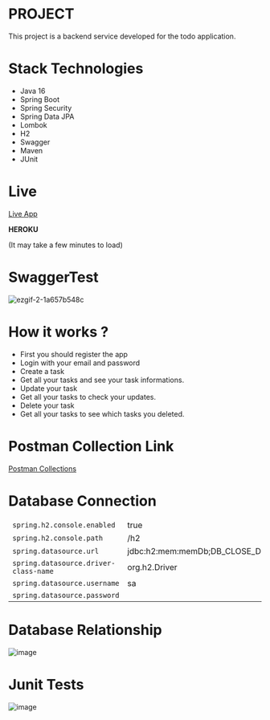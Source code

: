 # PROJECT
This project is a backend service developed for the todo application.
# Stack Technologies

<ul>
  <li>Java 16</li>
 
  <li>Spring Boot</li>
 
  <li>Spring Security</li>
 
  <li>Spring Data JPA</li>
  
  <li>Lombok</li>
 
  <li>H2</li>
 
  <li>Swagger</li>
  
  <li>Maven</li>
  
  <li>JUnit</li>
</ul>


# Live
<a href="https://todoappmurat.herokuapp.com/swagger-ui/index.html">Live App</a>

<b>HEROKU</b>

(It may take a few minutes to load)

# SwaggerTest
![ezgif-2-1a657b548c](https://user-images.githubusercontent.com/64757434/166702675-82ecb888-bb57-4542-9c65-cbf2e8f9fb4b.gif)


# How it works ?


<ul>
  <li>First you should register the app</li>
 
  <li>Login with your email and password</li>
 
  <li>Create a task</li>
  
  <li>Get all your tasks and see your task informations.</li>
 
  <li>Update your task</li>
 
  <li>Get all your tasks to check your updates.</li>
 
 <li>Delete your task</li>
  
  <li>Get all your tasks to see which tasks you deleted.</li>
</ul>




# Postman Collection Link
<a href="https://www.getpostman.com/collections/ba589e284fe176a7d2cb">Postman Collections</a>

# Database Connection
<table>
<thead>
<tr>
</tr>
</thead>
<tbody>
<tr>
<td align="left"><code>spring.h2.console.enabled</code></td>
<td align="left">true</td>
</tr>
<tr>
 <td align="left"><code>spring.h2.console.path</code></td>
 <td align="left">/h2</td>
 </tr>
  <tr>
 <td align="left"><code>spring.datasource.url</code></td>
 <td align="left">jdbc:h2:mem:memDb;DB_CLOSE_DELAY=-1</td>
 </tr>
  <tr>
 <td align="left"><code>spring.datasource.driver-class-name</code></td>
 <td align="left">org.h2.Driver</td>
 </tr>
   <tr>
 <td align="left"><code>spring.datasource.username</code></td>
 <td align="left">sa</td>
 </tr>
   <tr>
 <td align="left"><code>spring.datasource.password</code></td>
 <td align="left"></td>
 </tr>
</tbody>
</table>

# Database Relationship

![image](https://user-images.githubusercontent.com/64757434/166813286-767dd48f-a71a-460d-a181-990efe8f7c38.png)



# Junit Tests
![image](https://user-images.githubusercontent.com/64757434/166814808-9f276f09-58d6-4476-85e1-ac81c3c6d364.png)


